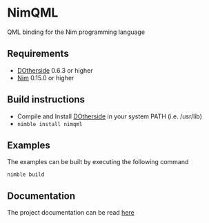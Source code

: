 # NimQML

QML binding for the Nim programming language

## Requirements
* [DOtherside](https://github.com/filcuc/DOtherSide) 0.6.3 or higher
* [Nim](http://nim-lang.org/) 0.15.0 or higher

## Build instructions
* Compile and Install [DOtherside](https://github.com/filcuc/DOtherSide) in your system PATH (i.e. /usr/lib)
* ```nimble install nimqml```

## Examples
The examples can be built by executing the following command
```
nimble build
```

## Documentation
The project documentation can be read [here](http://filcuc.github.io/nimqml/)
